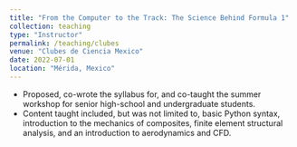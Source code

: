 ```yaml
---
title: "From the Computer to the Track: The Science Behind Formula 1"
collection: teaching
type: "Instructor"
permalink: /teaching/clubes
venue: "Clubes de Ciencia Mexico"
date: 2022-07-01
location: "Mérida, Mexico"
---
```


- Proposed, co-wrote the syllabus for, and co-taught the summer workshop for senior high-school and undergraduate students.
- Content taught included, but was not limited to, basic Python syntax, introduction to the mechanics of composites, finite element structural analysis, and an introduction to aerodynamics and CFD.
